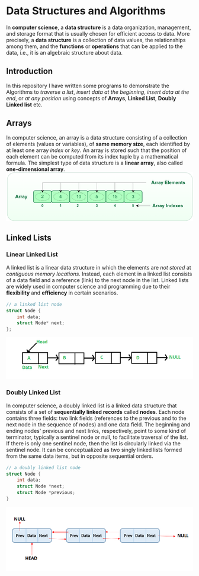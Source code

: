# Data Structures and Algorithms
In **computer science**, a **data structure** is a data organization, management, and storage format that is usually chosen for efficient access to data. More precisely, a **data structure** is a collection of data values, the relationships among them, and the **functions** or **operations** that can be applied to the data, i.e., it is an algebraic structure about data.

## Introduction
In this repository I have written some programs to demonstrate the Algorithms to *traverse a list*, *insert data at the beginning*, *insert data at the end*, or *at any position* using concepts of **Arrays**, **Linked List**, **Doubly Linked list** etc.

## Arrays
In computer science, an array is a data structure consisting of a collection of elements (values or variables), of **same memory size**, each identified by at least one array *index* or *key*. An array is stored such that the position of each element can be computed from its index tuple by a mathematical formula. The simplest type of data structure is a **linear array**, also called **one-dimensional array**.
![representation of array](/assets/img/array.png)

## Linked Lists

### Linear Linked List
A linked list is a linear data structure in which the elements are *not stored* at *contiguous memory locations*. Instead, each element in a linked list consists of a data field and a reference (link) to the next node in the list. Linked lists are widely used in computer science and programming due to their **flexibility** and **efficiency** in certain scenarios.
```c
// a linked list node
struct Node {
    int data;
    struct Node* next;
};
```
![An Image representation of Linked list](/assets/img/Linkedlist.png)

### Doubly Linked List
In computer science, a doubly linked list is a linked data structure that consists of a set of **sequentially linked records** called **nodes**. Each node contains three fields: two link fields (references to the previous and to the next node in the sequence of nodes) and one data field. The beginning and ending nodes' previous and next links, respectively, point to some kind of terminator, typically a sentinel node or null, to facilitate traversal of the list. If there is only one sentinel node, then the list is circularly linked via the sentinel node. It can be conceptualized as two singly linked lists formed from the same data items, but in opposite sequential orders.

```c
// a doubly linked list node
struct Node {
    int data;
    struct Node *next;
    struct Node *previous;
}
```
![Image representation of Doubly Linked List](/assets/img/doubly-linked-list.png)